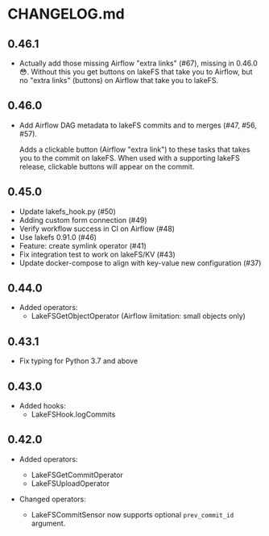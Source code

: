 # CHANGELOG.md

## 0.46.1

  * Actually add those missing Airflow "extra links" (#67), missing in
    0.46.0 :flushed:.  Without this you get buttons on lakeFS that take you
    to Airflow, but no "extra links" (buttons) on Airflow that take you to
    lakeFS.

## 0.46.0

  * Add Airflow DAG metadata to lakeFS commits and to merges (#47, #56, #57).

    Adds a clickable button (Airflow "extra link") to these tasks that takes
    you to the commit on lakeFS.  When used with a supporting lakeFS
    release, clickable buttons will appear on the commit.

## 0.45.0

  * Update lakefs_hook.py (#50)
  * Adding custom form connection (#49)
  * Verify workflow success in CI on Airflow (#48)
  * Use lakefs 0.91.0 (#46)
  * Feature: create symlink operator (#41)
  * Fix integration test to work on lakeFS/KV (#43)
  * Update docker-compose to align with key-value new configuration (#37)

## 0.44.0

  * Added operators:
    - LakeFSGetObjectOperator (Airflow limitation: small objects only)

## 0.43.1

  * Fix typing for Python 3.7 and above

## 0.43.0

  * Added hooks:
    - LakeFSHook.logCommits

## 0.42.0

  * Added operators:
    - LakeFSGetCommitOperator
    - LakeFSUploadOperator

  * Changed operators:
    - LakeFSCommitSensor now supports optional `prev_commit_id` argument.
